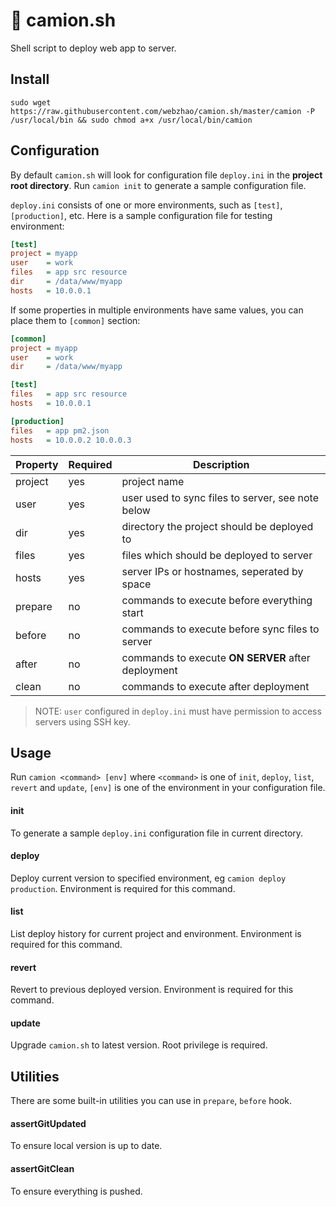 # :truck: camion.sh

Shell script to deploy web app to server.

## Install

```shell
sudo wget https://raw.githubusercontent.com/webzhao/camion.sh/master/camion -P /usr/local/bin && sudo chmod a+x /usr/local/bin/camion
```

## Configuration

By default `camion.sh` will look for configuration file `deploy.ini` in the **project root directory**. Run `camion init` to generate a sample configuration file.

`deploy.ini` consists of one or more environments, such as `[test]`, `[production]`, etc. Here is a sample configuration file for testing environment:

```ini
[test]
project = myapp
user    = work
files   = app src resource
dir     = /data/www/myapp
hosts   = 10.0.0.1
```

If some properties in multiple environments have same values, you can place them to `[common]` section:

```ini
[common]
project = myapp
user    = work
dir     = /data/www/myapp

[test]
files   = app src resource
hosts   = 10.0.0.1

[production]
files   = app pm2.json
hosts   = 10.0.0.2 10.0.0.3
```

| Property  | Required  | Description                                       |
|-----------|-----------|---------------------------------------------------|
| project   | yes       | project name                                      |
| user      | yes       | user used to sync files to server, see note below |
| dir       | yes       | directory the project should be deployed to       |
| files     | yes       | files which should be deployed to server          |
| hosts     | yes       | server IPs or hostnames, seperated by space       |
| prepare   | no        | commands to execute before everything start       |
| before    | no        | commands to execute before sync files to server   |
| after     | no        | commands to execute **ON SERVER** after deployment|
| clean     | no        | commands to execute after deployment              |

> NOTE: `user` configured in `deploy.ini` must have permission to access servers using SSH key.

## Usage

Run `camion <command> [env]` where `<command>` is one of `init`, `deploy`, `list`, `revert` and `update`,  `[env]` is one of the environment in your configuration file.

#### init

To generate a sample `deploy.ini` configuration file in current directory.

#### deploy

Deploy current version to specified environment, eg `camion deploy production`. Environment is required for this command.

#### list

List deploy history for current project and environment. Environment is required for this command.

#### revert

Revert to previous deployed version. Environment is required for this command.

#### update

Upgrade `camion.sh` to latest version. Root privilege is required.


## Utilities

There are some built-in utilities you can use in `prepare`, `before` hook.

#### assertGitUpdated

To ensure local version is up to date.

#### assertGitClean

To ensure everything is pushed.


